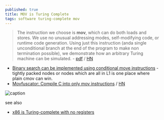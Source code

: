 ```yaml
---
published: true
title: MOV is Turing Complete
tags: software turing-complete mov
---
```

> The  instruction  we  choose  is __mov__,  which  can  do  both  loads and stores. We use no unusual addressing modes, self-modifying code, or runtime code generation. Using just this instruction (anda single unconditional branch at the end of the program to make non termination possible), we demonstrate how an arbitrary Turing machine can be simulated. - [pdf](http://drwho.virtadpt.net/files/mov.pdf) / [HN](https://news.ycombinator.com/item?id=22353713)

- [Binary search can be implemented using conditional move instructions](https://news.ycombinator.com/item?id=23894670) - tightly packed nodes or nodes which are all in L1 is one place where plain cmov can win.
- [Movfuscator: Compile C into only mov instructions](https://github.com/Battelle/movfuscator) / [HN](https://news.ycombinator.com/item?id=27202801)

![caption](https://raw.githubusercontent.com/Battelle/movfuscator/master/overview/demo_nibbles.gif)

see also
- [x86 is Turing-complete with no registers](https://news.ycombinator.com/item?id=34233488)
